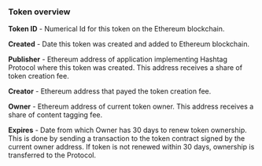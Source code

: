 ### Token overview
**Token ID** - Numerical Id for this token on the
Ethereum blockchain.

**Created** - Date this token was created and added
to Ethereum blockchain.

**Publisher** - Ethereum address of application
implementing Hashtag Protocol where this token was created. This
address receives a share of token creation fee.

**Creator** - Ethereum address that payed the token
creation fee.

**Owner** - Ethereum address of current token
owner. This address receives a share of content tagging fee.

**Expires** - Date from which Owner has 30 days to
renew token ownership. This is done by sending a transaction to
the token contract signed by the current owner address. If token
is not renewed within 30 days, ownership is transferred to the
Protocol.